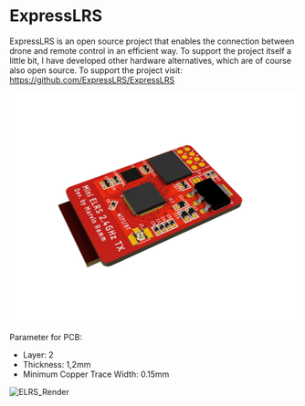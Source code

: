 # ExpressLRS

ExpressLRS is an open source project that enables the connection between drone and remote control in an efficient way. To support the project itself a little bit, I have developed other hardware alternatives, which are of course also open source. To support the project visit: https://github.com/ExpressLRS/ExpressLRS

![ELRS_Render](https://github.com/codemarv42/ExpressLRS/blob/main/ELRS%202.4GHz%20TX/Mini%20ELRS%202.4GHz%20TX%20REV1/Mini%20ELRS%202.4GHz%20TX%20REV1%20Render2.PNG)

Parameter for PCB:

- Layer: 2
- Thickness: 1,2mm
- Minimum Copper Trace Width: 0.15mm

![ELRS_Render](https://github.com/codemarv42/ExpressLRS/blob/main/ELRS%202.4GHz%20TX/Mini%20ELRS%202.4GHz%20TX%20REV1/Mini%20ELRS%202.4GHz%20TX%20REV1%20Real3.JPG)
